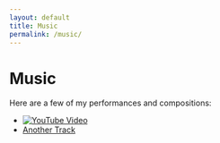 ```yaml
---
layout: default
title: Music
permalink: /music/
---
```


# Music

Here are a few of my performances and compositions:

- [![YouTube Video](https://img.youtube.com/vi/dQw4w9WgXcQ/0.jpg)](https://www.youtube.com/watch?v=dQw4w9WgXcQ)
- [Another Track](https://www.youtube.com/watch?v=3JZ_D3ELwOQ)

